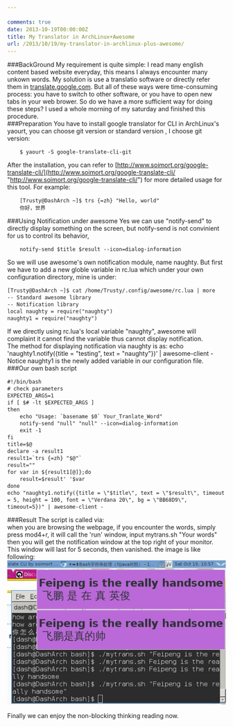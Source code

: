 ```yaml
---

comments: true
date: 2013-10-19T00:00:00Z
title: My Translator in ArchLinux+Awesome
url: /2013/10/19/my-translator-in-archlinux-plus-awesome/
---
```


###BackGround
My requirement is quite simple:  I read many english content based website everyday, this means I always encounter many unkown words. My solution is use a translatio software or directly refer them in [translate.google.com](http://translate.google.com "translate.google.com"). But all of these ways were time-consuming process: you have to switch to other software, or you have to open new tabs in your web brower. So do we have a more sufficient way for doing these steps? I used a whole morning of my saturday and finished this procedure.  
###Preparation
You have to install google translator for CLI in ArchLinux's yaourt, you can choose git version or standard version , I choose git version:  

```
	$ yaourt -S google-translate-cli-git
```

After the installation, you can refer to [http://www.soimort.org/google-translate-cli/](http://www.soimort.org/google-translate-cli/ "http://www.soimort.org/google-translate-cli/") for more detailed usage for this tool. For example:  

```
	[Trusty@DashArch ~]$ trs {=zh} "Hello, world"
	你好，世界
```

###Using Notification under awesome
Yes we can use "notify-send" to directly display something on the screen, but notify-send is not convinient for us to control its behavior, 

```
	notify-send $title $result --icon=dialog-information
```

So we will use awesome's own notification module, name naughty. But first we have to add a new globle variable in rc.lua which under your own configuration directory, mine is under:
```
[Trusty@DashArch ~]$ cat /home/Trusty/.config/awesome/rc.lua | more
-- Standard awesome library
-- Notification library
local naughty = require("naughty")
naughty1 = require("naughty")
```
If we directly using rc.lua's local variable "naughty",  awesome will complaint it cannot find the variable thus cannot display notification.  
The method for displaying notification via naughty is as:
	echo 'naughty1.notify({title = "testing", text = "naughty"})' | awesome-client -
Notice naughty1 is the newly added variable in our configuration file.  
###Our own bash script
```
#!/bin/bash
# check parameters
EXPECTED_ARGS=1
if [ $# -lt $EXPECTED_ARGS ]
then
	echo "Usage: `basename $0` Your_Tranlate_Word"
	notify-send "null" "null" --icon=dialog-information
	exit -1
fi
title=$@
declare -a result1
result1=`trs {=zh} "$@"`
result=""
for var in ${result1[@]};do
	result=$result' '$var
done
echo "naughty1.notify({title = \"$title\", text = \"$result\", timeout = 5, height = 100, font = \"Verdana 20\", bg = \"BB68D9\", timeout=5})" | awesome-client -
```
###Result
The script is called via:  
when you are browsing the webpage, if you encounter the words, simply press mod4+r, it will call the 'run' window, input mytrans.sh "Your words" then you will get the notification window at the top right of your monitor. This window will last for 5 seconds, then vanished.  the image is like following:  
![/images/notify.jpg](/images/notify.jpg "notify picture") 
 
Finally we can enjoy the non-blocking thinking reading now. 
